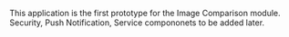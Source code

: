 This application is the first prototype for the Image Comparison module.
Security, Push Notification, Service compononets to be added later. 
